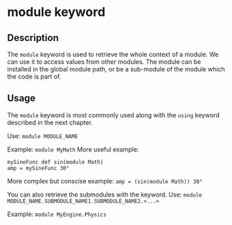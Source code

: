 # module keyword

## Description
The `module` keyword is used to retrieve the whole context of a module. We can use it to access values from other modules. The module can be installed in the global module path, or be a sub-module of the module which the code is part of.

## Usage
The `module` keyword is most commonly used along with the `using` keyword described in the next chapter.

Use: `module MODULE_NAME`

Example: `module MyMath`
More useful example:
```
mySineFunc def sin(module Math)
amp = mySineFunc 30°
```
More complex but conscise example: `amp = (sin(module Math)) 30°`

You can also retrieve the submodules with the keyword.
Use: `module MODULE_NAME.SUBMODULE_NAME1.SUBMODULE_NAME2.<...>`

Example: `module MyEngine.Physics`